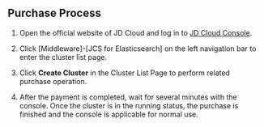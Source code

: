 ## Purchase Process

1. Open the official website of JD Cloud and log in to [JD Cloud Console](https://console.jdcloud.com). </br>

2. Click [Middleware]-[JCS for Elasticsearch] on the left navigation bar to enter the cluster list page.</br>

3. Click **Create Cluster** in the Cluster List Page to perform related purchase operation.</br>

4. After the payment is completed, wait for several minutes with the console. Once the cluster is in the running status, the purchase is finished and the console is applicable for normal use.

